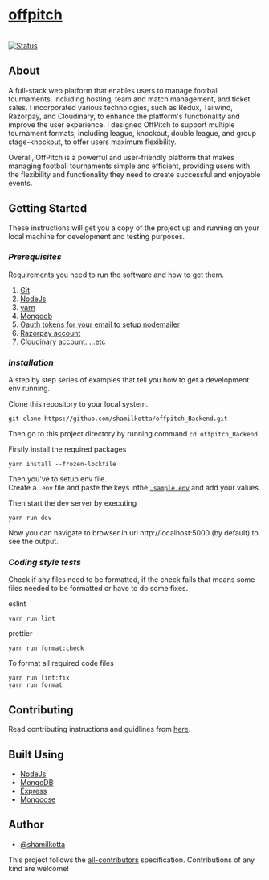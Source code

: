 <a href="https://github.com/shamilkotta/offpitch_Backend"><h1><b>offpitch</b></h1></a>
<br>
<a href="https://github.com/shamilkotta/offpitch_Backend">
<img src="https://img.shields.io/badge/status-active-success.svg" alt="Status">
</a>

## **About**

A full-stack web platform that enables users to manage football tournaments, including hosting, team and match management, and ticket sales. I incorporated various technologies, such as Redux, Tailwind, Razorpay, and Cloudinary, to enhance the platform's functionality and improve the user experience. I designed OffPitch to support multiple tournament formats, including league, knockout, double league, and group stage-knockout, to offer users maximum flexibility.

Overall, OffPitch is a powerful and user-friendly platform that makes managing football tournaments simple and efficient, providing users with the flexibility and functionality they need to create successful and enjoyable events.

<!-- ![image](https://user-images.githubusercontent.com/64640025/211061221-cdd72a97-87b0-4ae9-a66e-310be5d07250.png) -->

## **Getting Started**

These instructions will get you a copy of the project up and running on your local machine for development and testing purposes.

### _Prerequisites_

Requirements you need to run the software and how to get them.

1. [Git](https://git-scm.com/downloads)
2. [NodeJs](https://nodejs.org/en/download)
3. [yarn](https://yarnpkg.com/getting-started/install)
4. [Mongodb](https://www.mongodb.com/docs/manual/tutorial/getting-started/)
5. [Oauth tokens for your email to setup nodemailer](https://www.freecodecamp.org/news/use-nodemailer-to-send-emails-from-your-node-js-server/)
6. [Razorpay account](https://dashboard.razorpay.com/signup)
7. [Cloudinary account](https://cloudinary.com/users/register_free).
   ...etc

### _Installation_

A step by step series of examples that tell you how to get a development env running.

Clone this repository to your local system.

```
git clone https://github.com/shamilkotta/offpitch_Backend.git
```

Then go to this project directory by running command `cd offpitch_Backend`

Firstly install the required packages

```
yarn install --frozen-lockfile
```

Then you've to setup env file. <br>
Create a `.env` file and paste the keys inthe [`.sample.env`](/.sample.env) and add your values.

Then start the dev server by executing

```
yarn run dev
```

Now you can navigate to browser in url http://localhost:5000 (by default) to see the output.

### _Coding style tests_

Check if any files need to be formatted, if the check fails that means some files needed to be formatted or have to do some fixes.

eslint

```
yarn run lint
```

prettier

```
yarn run format:check
```

To format all required code files

```
yarn run lint:fix
yarn run format
```

## **Contributing**

Read contributing instructions and guidlines from [here](/CONTRIBUTING.md).

## **Built Using**

- [NodeJs](https://nodejs.org/en/)
- [MongoDB](https://www.mongodb.com/)
- [Express](http://expressjs.com/en/starter/installing.html)
- [Mongoose](https://mongoosejs.com/)

## **Author**

- [@shamilkotta](https://github.com/shamilkotta)

This project follows the [all-contributors](https://github.com/all-contributors/all-contributors) specification. Contributions of any kind are welcome!
